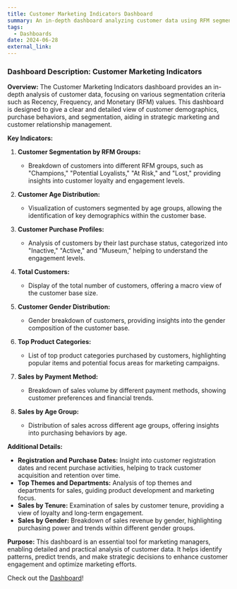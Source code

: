 ```yaml
---
title: Customer Marketing Indicators Dashboard
summary: An in-depth dashboard analyzing customer data using RFM segmentation. It provides insights into customer demographics, purchase behaviors, and segmentation, aiding in strategic marketing and customer relationship management.
tags:
  - Dashboards
date: 2024-06-28
external_link: 
---
```

### Dashboard Description: Customer Marketing Indicators

**Overview:**
The Customer Marketing Indicators dashboard provides an in-depth analysis of customer data, focusing on various segmentation criteria such as Recency, Frequency, and Monetary (RFM) values. This dashboard is designed to give a clear and detailed view of customer demographics, purchase behaviors, and segmentation, aiding in strategic marketing and customer relationship management.

**Key Indicators:**
1. **Customer Segmentation by RFM Groups:**
   - Breakdown of customers into different RFM groups, such as "Champions," "Potential Loyalists," "At Risk," and "Lost," providing insights into customer loyalty and engagement levels.

2. **Customer Age Distribution:**
   - Visualization of customers segmented by age groups, allowing the identification of key demographics within the customer base.

3. **Customer Purchase Profiles:**
   - Analysis of customers by their last purchase status, categorized into "Inactive," "Active," and "Museum," helping to understand the engagement levels.

4. **Total Customers:**
   - Display of the total number of customers, offering a macro view of the customer base size.

5. **Customer Gender Distribution:**
   - Gender breakdown of customers, providing insights into the gender composition of the customer base.

6. **Top Product Categories:**
   - List of top product categories purchased by customers, highlighting popular items and potential focus areas for marketing campaigns.

7. **Sales by Payment Method:**
   - Breakdown of sales volume by different payment methods, showing customer preferences and financial trends.

8. **Sales by Age Group:**
   - Distribution of sales across different age groups, offering insights into purchasing behaviors by age.

**Additional Details:**
- **Registration and Purchase Dates:** Insight into customer registration dates and recent purchase activities, helping to track customer acquisition and retention over time.
- **Top Themes and Departments:** Analysis of top themes and departments for sales, guiding product development and marketing focus.
- **Sales by Tenure:** Examination of sales by customer tenure, providing a view of loyalty and long-term engagement.
- **Sales by Gender:** Breakdown of sales revenue by gender, highlighting purchasing power and trends within different gender groups.

**Purpose:**
This dashboard is an essential tool for marketing managers, enabling detailed and practical analysis of customer data. It helps identify patterns, predict trends, and make strategic decisions to enhance customer engagement and optimize marketing efforts.


Check out the [Dashboard](dashboard.pdf)!

